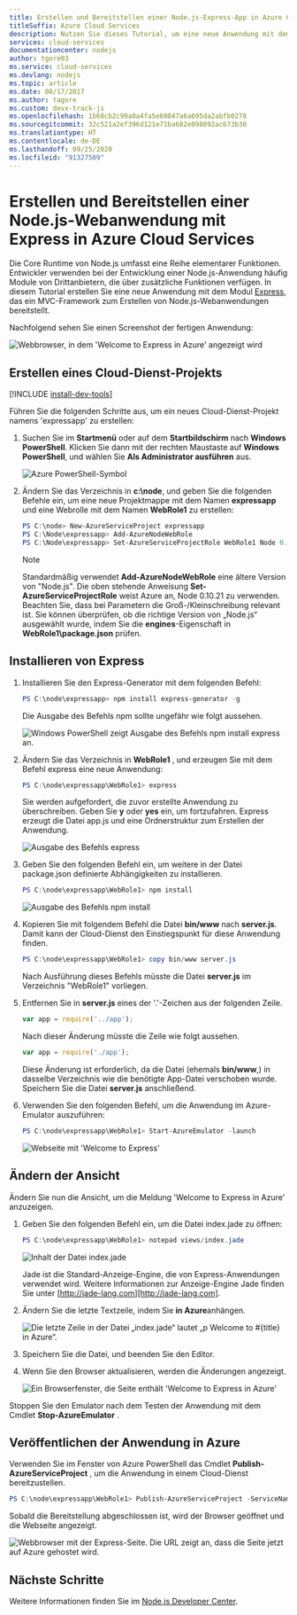 ```yaml
---
title: Erstellen und Bereitstellen einer Node.js-Express-App in Azure Cloud Services
titleSuffix: Azure Cloud Services
description: Nutzen Sie dieses Tutorial, um eine neue Anwendung mit dem Express-Modul zu erstellen, das ein MVC-Framework zum Erstellen von Node.js-Webanwendungen bereitstellt.
services: cloud-services
documentationcenter: nodejs
author: tgore03
ms.service: cloud-services
ms.devlang: nodejs
ms.topic: article
ms.date: 08/17/2017
ms.author: tagore
ms.custom: devx-track-js
ms.openlocfilehash: 1b68cb2c99a0a4fa5e60047a6a695da2abfb0278
ms.sourcegitcommit: 32c521a2ef396d121e71ba682e098092ac673b30
ms.translationtype: HT
ms.contentlocale: de-DE
ms.lasthandoff: 09/25/2020
ms.locfileid: "91327509"
---
```

# <a name="build-and-deploy-a-nodejs-web-application-using-express-on-an-azure-cloud-services"></a>Erstellen und Bereitstellen einer Node.js-Webanwendung mit Express in Azure Cloud Services

Die Core Runtime von Node.js umfasst eine Reihe elementarer Funktionen.
Entwickler verwenden bei der Entwicklung einer Node.js-Anwendung häufig Module von Drittanbietern, die über zusätzliche Funktionen verfügen. In diesem Tutorial erstellen Sie eine neue Anwendung mit dem Modul [Express](https://github.com/expressjs/express), das ein MVC-Framework zum Erstellen von Node.js-Webanwendungen bereitstellt.

Nachfolgend sehen Sie einen Screenshot der fertigen Anwendung:

![Webbrowser, in dem 'Welcome to Express in Azure' angezeigt wird](./media/cloud-services-nodejs-develop-deploy-express-app/node36.png)

## <a name="create-a-cloud-service-project"></a>Erstellen eines Cloud-Dienst-Projekts
[!INCLUDE [install-dev-tools](../../includes/install-dev-tools.md)]

Führen Sie die folgenden Schritte aus, um ein neues Cloud-Dienst-Projekt namens 'expressapp' zu erstellen:

1. Suchen Sie im **Startmenü** oder auf dem **Startbildschirm** nach **Windows PowerShell**. Klicken Sie dann mit der rechten Maustaste auf **Windows PowerShell**, und wählen Sie **Als Administrator ausführen** aus.

    ![Azure PowerShell-Symbol](./media/cloud-services-nodejs-develop-deploy-express-app/azure-powershell-start.png)
2. Ändern Sie das Verzeichnis in **c:\\node**, und geben Sie die folgenden Befehle ein, um eine neue Projektmappe mit dem Namen **expressapp** und eine Webrolle mit dem Namen **WebRole1** zu erstellen:

   ```powershell
   PS C:\node> New-AzureServiceProject expressapp
   PS C:\Node\expressapp> Add-AzureNodeWebRole
   PS C:\Node\expressapp> Set-AzureServiceProjectRole WebRole1 Node 0.10.21
   ```

   > [!NOTE]
   > Standardmäßig verwendet **Add-AzureNodeWebRole** eine ältere Version von "Node.js". Die oben stehende Anweisung **Set-AzureServiceProjectRole** weist Azure an, Node 0.10.21 zu verwenden.  Beachten Sie, dass bei Parametern die Groß-/Kleinschreibung relevant ist.  Sie können überprüfen, ob die richtige Version von „Node.js“ ausgewählt wurde, indem Sie die **engines**-Eigenschaft in **WebRole1\package.json** prüfen.
>
>

## <a name="install-express"></a>Installieren von Express
1. Installieren Sie den Express-Generator mit dem folgenden Befehl:

    ```powershell
    PS C:\node\expressapp> npm install express-generator -g
    ```

    Die Ausgabe des Befehls npm sollte ungefähr wie folgt aussehen.

    ![Windows PowerShell zeigt Ausgabe des Befehls npm install express an.](./media/cloud-services-nodejs-develop-deploy-express-app/express-g.png)
2. Ändern Sie das Verzeichnis in **WebRole1** , und erzeugen Sie mit dem Befehl express eine neue Anwendung:

    ```powershell
    PS C:\node\expressapp\WebRole1> express
    ```

    Sie werden aufgefordert, die zuvor erstellte Anwendung zu überschreiben. Geben Sie **y** oder **yes** ein, um fortzufahren. Express erzeugt die Datei app.js und eine Ordnerstruktur zum Erstellen der Anwendung.

    ![Ausgabe des Befehls express](./media/cloud-services-nodejs-develop-deploy-express-app/node23.png)
3. Geben Sie den folgenden Befehl ein, um weitere in der Datei package.json definierte Abhängigkeiten zu installieren.

    ```powershell
    PS C:\node\expressapp\WebRole1> npm install
    ```

   ![Ausgabe des Befehls npm install](./media/cloud-services-nodejs-develop-deploy-express-app/node26.png)
4. Kopieren Sie mit folgendem Befehl die Datei **bin/www** nach **server.js**. Damit kann der Cloud-Dienst den Einstiegspunkt für diese Anwendung finden.

    ```powershell
    PS C:\node\expressapp\WebRole1> copy bin/www server.js
    ```

   Nach Ausführung dieses Befehls müsste die Datei **server.js** im Verzeichnis "WebRole1" vorliegen.
5. Entfernen Sie in **server.js** eines der '.'-Zeichen aus der folgenden Zeile.

    ```js
    var app = require('../app');
    ```

   Nach dieser Änderung müsste die Zeile wie folgt aussehen.

    ```js
    var app = require('./app');
    ```

   Diese Änderung ist erforderlich, da die Datei (ehemals **bin/www**,) in dasselbe Verzeichnis wie die benötigte App-Datei verschoben wurde. Speichern Sie die Datei **server.js** anschließend.
6. Verwenden Sie den folgenden Befehl, um die Anwendung im Azure-Emulator auszuführen:

    ```powershell
    PS C:\node\expressapp\WebRole1> Start-AzureEmulator -launch
    ```

    ![Webseite mit 'Welcome to Express'](./media/cloud-services-nodejs-develop-deploy-express-app/node28.png)

## <a name="modifying-the-view"></a>Ändern der Ansicht
Ändern Sie nun die Ansicht, um die Meldung 'Welcome to Express in Azure' anzuzeigen.

1. Geben Sie den folgenden Befehl ein, um die Datei index.jade zu öffnen:

    ```powershell
    PS C:\node\expressapp\WebRole1> notepad views/index.jade
    ```

   ![Inhalt der Datei index.jade](./media/cloud-services-nodejs-develop-deploy-express-app/getting-started-19.png)

   Jade ist die Standard-Anzeige-Engine, die von Express-Anwendungen verwendet wird. Weitere Informationen zur Anzeige-Engine Jade finden Sie unter [http://jade-lang.com][http://jade-lang.com].
2. Ändern Sie die letzte Textzeile, indem Sie **in Azure**anhängen.

   ![Die letzte Zeile in der Datei „index.jade“ lautet „p Welcome to \#{title} in Azure“.](./media/cloud-services-nodejs-develop-deploy-express-app/node31.png)
3. Speichern Sie die Datei, und beenden Sie den Editor.
4. Wenn Sie den Browser aktualisieren, werden die Änderungen angezeigt.

   ![Ein Browserfenster, die Seite enthält 'Welcome to Express in Azure'](./media/cloud-services-nodejs-develop-deploy-express-app/node32.png)

Stoppen Sie den Emulator nach dem Testen der Anwendung mit dem Cmdlet **Stop-AzureEmulator** .

## <a name="publishing-the-application-to-azure"></a>Veröffentlichen der Anwendung in Azure
Verwenden Sie im Fenster von Azure PowerShell das Cmdlet **Publish-AzureServiceProject** , um die Anwendung in einem Cloud-Dienst bereitzustellen.

```powershell
PS C:\node\expressapp\WebRole1> Publish-AzureServiceProject -ServiceName myexpressapp -Location "East US" -Launch
```

Sobald die Bereitstellung abgeschlossen ist, wird der Browser geöffnet und die Webseite angezeigt.

![Webbrowser mit der Express-Seite. Die URL zeigt an, dass die Seite jetzt auf Azure gehostet wird.](./media/cloud-services-nodejs-develop-deploy-express-app/node36.png)

## <a name="next-steps"></a>Nächste Schritte
Weitere Informationen finden Sie im [Node.js Developer Center](https://docs.microsoft.com/azure/developer/javascript/).

[Node.js Web Application]: https://www.windowsazure.com/develop/nodejs/tutorials/getting-started/
[Express]: https://expressjs.com/
[http://jade-lang.com]: http://jade-lang.com





